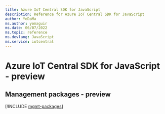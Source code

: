 ```yaml
---
title: Azure IoT Central SDK for JavaScript
description: Reference for Azure IoT Central SDK for JavaScript
author: YoDaMa
ms.author: yomaguir
ms.date: 06/07/2022
ms.topic: reference
ms.devlang: JavaScript
ms.service: iotcentral
---
```

# Azure IoT Central SDK for JavaScript - preview
## Management packages - preview
[!INCLUDE [mgmt-packages](iot-central-mgmt-index.md)]
